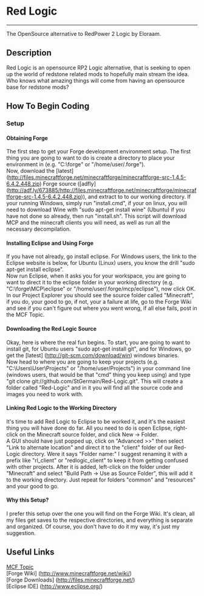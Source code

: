 # Red Logic
----
The OpenSource alternative to RedPower 2 Logic by Eloraam.


## Description
Red Logic is an opensource RP2 Logic alternative, that is seeking to open up the world of redstone related mods to hopefully main stream the idea. Who knows what amazing things will come from having an opensource base for redstone mods?

## How To Begin Coding
### Setup
#### Obtaining Forge
The first step to get your Forge development environment setup. The first thing you are going to want to do is create a directory to place your environment in (e.g. "C:\forge" or "/home/user/.forge").  
Now, download the [latest] (http://files.minecraftforge.net/minecraftforge/minecraftforge-src-1.4.5-6.4.2.448.zip) Forge source ([adfly] (http://adf.ly/673885/http://files.minecraftforge.net/minecraftforge/minecraftforge-src-1.4.5-6.4.2.448.zip)), and extract to to our working directory.
If your running Windows, simply run "install.cmd", if your on linux, you will need to download Wine with "sudo apt-get install wine" (Ubuntu) if you have not done so already, then run "install.sh".  This script will download MCP and the minecraft clients you will need, as well as run all the necessary decompilation.
#### Installing Eclipse and Using Forge
If you have not already, go install eclipse. For Windows users, the link to the Eclipse website is below, for Ubuntu (Linux) users, you know the drill "sudo apt-get install eclipse".  
Now run Eclipse, when it asks you for your workspace, you are going to want to direct it to the eclipse folder in your working directory (e.g. "C:\forge\MCP\eclipse" or "/home/user/.forge/mcp/eclipse"), now click OK.  
In our Project Explorer you should see the source folder called "Minecraft", if you do, your good to go, if not, your a failure at life, go to the Forge Wiki and see if you can't figure out where you went wrong, if all else fails, post in the MCF Topic.
#### Downloading the Red Logic Source
Okay, here is where the real fun begins.  To start, you are going to want to install git, for Ubuntu users "sudo apt-get install git", and for Windows, go get the [latest] (http://git-scm.com/download/win) windows binaries.  
Now head to where you are going to keep your projects (e.g. "C:\Users\User\Projects" or "/home/user/Projects") in your command line (windows users, that would be that "cmd" thing you keep using) and type "git clone git://github.com/StGermain/Red-Logic.git". This will create a folder called "Red-Logic" and in it you will find all the source code and images you need to work with.
#### Linking Red Logic to the Working Directory
It's time to add Red Logic to Eclipse to be worked it, and it's the easiest thing you will have done do far. All you need to do is open Eclipse, right-click on the Minecraft source folder, and click New -> Folder.  
A GUI should have just popped up, click on "Advanced >>" then select "Link to alternate location" and direct it to the "client" folder of our Red-Logic directory. Were it says "Folder name:" I suggest renaming it with a prefix like "rl\_client" or "redlogic\_client" to keep it from getting confused with other projects. After it is added, left-click on the folder under "Minecraft" and select "Build Path -> Use as Source Folder", this will add it to the working directory. Just repeat for folders "common" and "resources" and your good to go.  
#### Why this Setup?
I prefer this setup over the one you will find on the Forge Wiki. It's clean, all my files get saves to the respective directories, and everything is separate and organized.  Of course, you don't have to do it my way, it's just my suggestion.

## Useful Links
[MCF Topic](http://www.minecraftforum.net/topic/1601571-red-logic/)  
[Forge Wiki] (http://www.minecraftforge.net/wiki/)  
[Forge Downloads] (http://files.minecraftforge.net/)  
[Eclipse IDE] (http://www.eclipse.org/)
